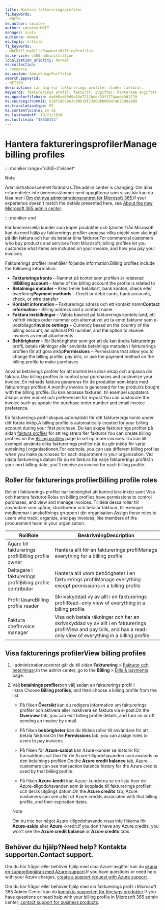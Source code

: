 ```yaml
---
title: Hantera faktureringsprofiler
f1.keywords:
- NOCSH
ms.author: cmcatee
author: cmcatee-MSFT
manager: scotv
audience: Admin
ms.topic: article
f1_keywords:
- MACBillingBillsPaymentsBillingProfiles
ms.service: o365-administration
localization_priority: Normal
ms.collection:
- commerce
ms.custom: AdminSurgePortfolio
search.appverid:
- MET150
description: Lär dig hur fakturerings profiler stöder fakturor.
keywords: fakturerings profil, fakturor, avgifter, hanterade avgifter
ms.openlocfilehash: de6d6cd65d9e83e7211bcdc33f1774aaec3d1729
ms.sourcegitcommit: 628f195cbe3c00910f7350d8b09997a675dde989
ms.translationtype: MT
ms.contentlocale: sv-SE
ms.lasthandoff: 10/21/2020
ms.locfileid: "48638453"
---
```

# <a name="manage-billing-profiles"></a><span data-ttu-id="831b1-104">Hantera faktureringsprofiler</span><span class="sxs-lookup"><span data-stu-id="831b1-104">Manage billing profiles</span></span>

::: moniker range="o365-21vianet"

> [!NOTE]
> <span data-ttu-id="831b1-105">Administrationscentret förändras.</span><span class="sxs-lookup"><span data-stu-id="831b1-105">The admin center is changing.</span></span> <span data-ttu-id="831b1-106">Om dina erfarenheter inte överensstämmer med uppgifterna som visas här kan du läsa mer i [Om det nya administrationscentret för Microsoft 365](https://docs.microsoft.com/microsoft-365/admin/microsoft-365-admin-center-preview?view=o365-21vianet).</span><span class="sxs-lookup"><span data-stu-id="831b1-106">If your experience doesn't match the details presented here, see [About the new Microsoft 365 admin center](https://docs.microsoft.com/microsoft-365/admin/microsoft-365-admin-center-preview?view=o365-21vianet).</span></span>

::: moniker-end

<span data-ttu-id="831b1-107">För kommersiella kunder som köper produkter och tjänster från Microsoft kan du med hjälp av fakturerings profiler anpassa vilka objekt som ska ingå på din faktura och hur du betalar dina fakturor.</span><span class="sxs-lookup"><span data-stu-id="831b1-107">For commercial customers who buy products and services from Microsoft, billing profiles let you customize what items are included on your invoice, and how you pay your invoices.</span></span>

<span data-ttu-id="831b1-108">Fakturerings profiler innehåller följande information:</span><span class="sxs-lookup"><span data-stu-id="831b1-108">Billing profiles include the following information:</span></span>

- <span data-ttu-id="831b1-109">**Fakturerings konto** &ndash; Namnet på kontot som profilen är relaterad till</span><span class="sxs-lookup"><span data-stu-id="831b1-109">**Billing account** &ndash; Name of the billing account the profile is related to</span></span>
- <span data-ttu-id="831b1-110">**Betalnings metoder** &ndash; Kredit-eller betalkort, bank konton, check eller överföring</span><span class="sxs-lookup"><span data-stu-id="831b1-110">**Payment methods** &ndash; Credit or debit cards, bank accounts, check, or wire transfer</span></span>
- <span data-ttu-id="831b1-111">**Kontakt information** &ndash; Fakturerings adress och ett kontakt namn</span><span class="sxs-lookup"><span data-stu-id="831b1-111">**Contact information** &ndash; Billing address and a contact name</span></span>
- <span data-ttu-id="831b1-112">**Faktura inställningar** &ndash; Valuta baserat på fakturerings kontots land, ett valfritt inköps order nummer och alternativet att ta emot fakturor som e-postbilagor</span><span class="sxs-lookup"><span data-stu-id="831b1-112">**Invoice settings** &ndash; Currency based on the country of the billing account, an optional PO number, and the option to receive invoices as email attachments</span></span>
- <span data-ttu-id="831b1-113">**Behörigheter** &ndash; för Behörigheter som gör att du kan ändra fakturerings profil, betala räkningar eller använda betalnings metoden i fakturerings profilen för att göra inköp</span><span class="sxs-lookup"><span data-stu-id="831b1-113">**Permissions** &ndash; Permissions that allow you to change the billing profile, pay bills, or use the payment method on the billing profile to make purchases</span></span>

<span data-ttu-id="831b1-114">Använd betalnings profiler för att kontrol lera dina inköp och anpassa din faktura.</span><span class="sxs-lookup"><span data-stu-id="831b1-114">Use billing profiles to control your purchases and customize your invoice.</span></span> <span data-ttu-id="831b1-115">En månads faktura genereras för de produkter som köpts med fakturerings profilen.</span><span class="sxs-lookup"><span data-stu-id="831b1-115">A monthly invoice is generated for the products bought with the billing profile.</span></span> <span data-ttu-id="831b1-116">Du kan anpassa fakturan, till exempel uppdatera inköps order numret och preferensen för e-post.</span><span class="sxs-lookup"><span data-stu-id="831b1-116">You can customize the invoice such as update the purchase order number and email invoice preference.</span></span>

<span data-ttu-id="831b1-117">En fakturerings profil skapas automatiskt för ditt fakturerings konto under ditt första inköp.</span><span class="sxs-lookup"><span data-stu-id="831b1-117">A billing profile is automatically created for your billing account during your first purchase.</span></span> <span data-ttu-id="831b1-118">Du kan skapa fakturerings profiler på sidan <a href="https://go.microsoft.com/fwlink/p/?linkid=2103629" target="_blank">faktura profiler</a> för att registrera fler fakturor.</span><span class="sxs-lookup"><span data-stu-id="831b1-118">You can create billing profiles on the <a href="https://go.microsoft.com/fwlink/p/?linkid=2103629" target="_blank">Billing profiles</a> page to set up more invoices.</span></span> <span data-ttu-id="831b1-119">Du kan till exempel använda olika fakturerings profiler när du gör inköp för varje avdelning i organisationen.</span><span class="sxs-lookup"><span data-stu-id="831b1-119">For example, you can use different billing profiles when you make purchases for each department in your organization.</span></span> <span data-ttu-id="831b1-120">Vid nästa fakturerings datum får du en faktura för varje fakturerings profil.</span><span class="sxs-lookup"><span data-stu-id="831b1-120">On your next billing date, you'll receive an invoice for each billing profile.</span></span>

## <a name="billing-profile-roles"></a><span data-ttu-id="831b1-121">Roller för fakturerings profiler</span><span class="sxs-lookup"><span data-stu-id="831b1-121">Billing profile roles</span></span>

<span data-ttu-id="831b1-122">Roller i fakturerings profiler har behörighet att kontrol lera inköp samt Visa och hantera fakturor.</span><span class="sxs-lookup"><span data-stu-id="831b1-122">Roles on billing profiles have permissions to control purchases, and view and manage invoices.</span></span> <span data-ttu-id="831b1-123">Tilldela dessa roller till användare som spårar, strukturerar och betalar fakturor, till exempel medlemmar i anskaffnings gruppen i din organisation.</span><span class="sxs-lookup"><span data-stu-id="831b1-123">Assign these roles to users who track, organize, and pay invoices, like members of the procurement team in your organization.</span></span>

| <span data-ttu-id="831b1-124">Roll</span><span class="sxs-lookup"><span data-stu-id="831b1-124">Role</span></span>                          | <span data-ttu-id="831b1-125">Beskrivning</span><span class="sxs-lookup"><span data-stu-id="831b1-125">Description</span></span>                                                                       |
|-----------------------------  |---------------------------------------------------------------------------------  |
| <span data-ttu-id="831b1-126">Ägare till fakturerings profil</span><span class="sxs-lookup"><span data-stu-id="831b1-126">Billing profile owner</span></span>         | <span data-ttu-id="831b1-127">Hantera allt för en fakturerings profil</span><span class="sxs-lookup"><span data-stu-id="831b1-127">Manage everything for a billing profile</span></span>                                           |
| <span data-ttu-id="831b1-128">Deltagare i fakturerings profil</span><span class="sxs-lookup"><span data-stu-id="831b1-128">Billing profile contributor</span></span>   | <span data-ttu-id="831b1-129">Hantera allt utom behörigheter i en fakturerings profil</span><span class="sxs-lookup"><span data-stu-id="831b1-129">Manage everything except permissions in a billing profile</span></span>                         |
| <span data-ttu-id="831b1-130">Profil läsare</span><span class="sxs-lookup"><span data-stu-id="831b1-130">Billing profile reader</span></span>        | <span data-ttu-id="831b1-131">Skrivskyddad vy av allt i en fakturerings profil</span><span class="sxs-lookup"><span data-stu-id="831b1-131">Read-only view of everything in a billing profile</span></span>                                 |
| <span data-ttu-id="831b1-132">Faktura chef</span><span class="sxs-lookup"><span data-stu-id="831b1-132">Invoice manager</span></span>               | <span data-ttu-id="831b1-133">Visa och betala räkningar och har en skrivskyddad vy av allt i en fakturerings profil</span><span class="sxs-lookup"><span data-stu-id="831b1-133">View and pay bills, and has a read-only view of everything in a billing profile</span></span>   |

## <a name="view-billing-profiles"></a><span data-ttu-id="831b1-134">Visa fakturerings profiler</span><span class="sxs-lookup"><span data-stu-id="831b1-134">View billing profiles</span></span>

1. <span data-ttu-id="831b1-135">I administrationscentret går du till sidan **Fakturering** \> <a href="https://go.microsoft.com/fwlink/p/?linkid=2102895" target="_blank">Fakturor och betalningar</a>.</span><span class="sxs-lookup"><span data-stu-id="831b1-135">In the admin center, go to the **Billing** \> <a href="https://go.microsoft.com/fwlink/p/?linkid=2102895" target="_blank">Bills & payments</a> page.</span></span>

2. <span data-ttu-id="831b1-136">Välj **betalnings profiler**och välj sedan en fakturerings profil i listan.</span><span class="sxs-lookup"><span data-stu-id="831b1-136">Choose **Billing profiles**, and then choose a billing profile from the list.</span></span>

    - <span data-ttu-id="831b1-137">På fliken **Översikt** kan du redigera information om fakturerings profiler och aktivera eller inaktivera en faktura via e-post.</span><span class="sxs-lookup"><span data-stu-id="831b1-137">On the **Overview** tab, you can edit billing profile details, and turn on or off sending an invoice by email.</span></span>

    - <span data-ttu-id="831b1-138">På fliken **behörigheter** kan du tilldela roller till användare för att betala fakturor.</span><span class="sxs-lookup"><span data-stu-id="831b1-138">On the **Permissions** tab, you can assign roles to users to pay invoices.</span></span>

    - <span data-ttu-id="831b1-139">På fliken för **Azure-saldot** kan Azure-kunder se historik för transaktions sal Don för de Azure-tillgodohavanden som används av den betalnings profilen.</span><span class="sxs-lookup"><span data-stu-id="831b1-139">On the **Azure credit balance** tab, Azure customers can see transaction balance history for the Azure credits used by that billing profile.</span></span>

    - <span data-ttu-id="831b1-140">På fliken **Azure-kredit** kan Azure-kunderna se en lista över de Azure-tillgodohavanden som är kopplade till fakturerings profilen och deras utgångs datum.</span><span class="sxs-lookup"><span data-stu-id="831b1-140">On the **Azure credits** tab, Azure customers can see a list of Azure credits associated with that billing profile, and their expiration dates.</span></span>

    > [!NOTE]
    > <span data-ttu-id="831b1-141">Om du inte har något Azure-tillgodohavande visas inte flikarna för **Azure-saldo** eller **Azure** -kredit.</span><span class="sxs-lookup"><span data-stu-id="831b1-141">If you don't have any Azure credits, you won't see the **Azure credit balance** or **Azure credits** tabs.</span></span>

## <a name="need-help-contact-support"></a><span data-ttu-id="831b1-142">Behöver du hjälp?</span><span class="sxs-lookup"><span data-stu-id="831b1-142">Need help?</span></span> <span data-ttu-id="831b1-143">Kontakta supporten.</span><span class="sxs-lookup"><span data-stu-id="831b1-143">Contact support.</span></span>

<span data-ttu-id="831b1-144">Om du har frågor eller behöver hjälp med dina Azure-avgifter kan du <a href="https://portal.azure.com/#blade/Microsoft_Azure_Support/HelpAndSupportBlade/newsupportrequest" target="_blank">skapa en supportbegäran med Azure-support</a>.</span><span class="sxs-lookup"><span data-stu-id="831b1-144">If you have questions or need help with your Azure charges, <a href="https://portal.azure.com/#blade/Microsoft_Azure_Support/HelpAndSupportBlade/newsupportrequest" target="_blank">create a support request with Azure support</a>.</span></span>

<span data-ttu-id="831b1-145">Om du har frågor eller behöver hjälp med din fakturerings profil i Microsoft 365 Admin Center kan du [kontakta supporten för företags produkter](https://docs.microsoft.com/office365/admin/contact-support-for-business-products).</span><span class="sxs-lookup"><span data-stu-id="831b1-145">If you have questions or need help with your billing profile in Microsoft 365 admin center, [contact support for business products](https://docs.microsoft.com/office365/admin/contact-support-for-business-products).</span></span>
